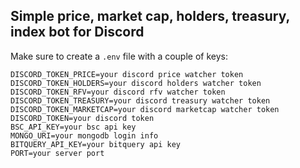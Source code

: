 ## Simple price, market cap, holders, treasury, index bot for Discord

Make sure to create a `.env` file with a couple of keys:

```
DISCORD_TOKEN_PRICE=your discord price watcher token
DISCORD_TOKEN_HOLDERS=your discord holders watcher token
DISCORD_TOKEN_RFV=your discord rfv watcher token
DISCORD_TOKEN_TREASURY=your discord treasury watcher token
DISCORD_TOKEN_MARKETCAP=your discord marketcap watcher token
DISCORD_TOKEN=your discord token
BSC_API_KEY=your bsc api key
MONGO_URI=your mongodb login info
BITQUERY_API_KEY=your bitquery api key
PORT=your server port
```
